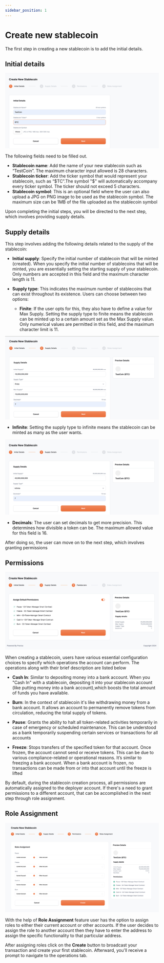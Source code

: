 ```yaml
---
sidebar_position: 1
---
```


# Create new stablecoin

The first step in creating a new stablecoin is to add the initial details. 

## Initial details

![Initial Details](../static/img/step1.png)

The following fields need to be filled out.

- **Stablecoin name**: Add the name of your new stablecoin such as “TestCoin”. The maximum character input allowed is 28 characters.
- **Stablecoin ticker**: Add the ticker symbol that would represent your stablecoin, such as “$TC”.The symbol "$" will automatically accompany every ticker symbol. The ticker should not exceed 5 characters.
- **Stablecoin symbol**: This is an optional field where the user can also upload a JPG on PNG image to be used as the stablecoin symbol. The maximum size can be 1MB of the file uploaded as the stablecoin symbol

Upon completing the initial steps, you will be directed to the next step, which involves providing supply details.


## Supply details

This step involves adding the following details related to the supply of the stablecoin:

- **Initial supply**: Specify the initial number of stablecoin that will be minted (created). When you specify the initial number of stablecoins that will be minted, you are essentially setting the starting supply of your stablecoin. Only numbers are accepted in this field and the maximum character length is 11.

- **Supply type**: This indicates the maximum number of stablecoins that can exist throughout its existence. Users can choose between two options:

  - **Finite**: If the user opts for this, they also have to define a value for Max Supply. Setting the supply type to finite means the stablecoin can be minted up to a certain amount set as the Max Supply value. 
  Only numerical values are permitted in this field, and the maximum character limit is 11. 

![Supply Details](../static/img/step2.5.png)

  - **Infinite**: Setting the supply type to infinite means the stablecoin can be minted as many as the user wants.

  ![Supply Details](../static/img/step2.png)

- **Decimals**: The user can set decimals to get more precision. This determines how divisible a token can be. The maximum allowed value for this field is 16.


After doing so, the user can move on to the next step, which involves granting permissions 

## Permissions

  ![Permissions](../static/img/step3.png)

When creating a stablecoin, users have various essential configuration choices to specify which operations the account can perform. 
The operations along with their brief description are listed below

- **Cash In**: Similar to depositing money into a bank account. When you "Cash In" with a stablecoin, depositing it into your stablecoin account (like putting money into a bank account),which boosts the total amount of funds you have available.

- **Burn**: In the context of stablecoin it's like withdrawing money from a bank account. It allows an account to permanently remove tokens from circulation, reducing the total supply of tokens.

- **Pause**: Grants the ability to halt all token-related activities temporarily in case of emergency or scheduled maintenance. This can be understood as a bank temporarily suspending certain services or transactions for all accounts

- **Freeze**: Stops transfers of the specified token for that account. Once frozen, the account cannot send or receive tokens. This can be due to various compliance-related or operational reasons​​. It’s similar to freezing a bank account. When a bank account is frozen, no transactions can be made from or into that account until the freeze is lifted

By default, during the stablecoin creation process, all permissions are automatically assigned to the deployer account. If there's a need to grant permissions to a different account, that can be accomplished in the next step through role assignment.

## Role Assignment

![Role Assignment](../static/img/step4.png)

With the help of **Role Assignment** feature user has the option to assign roles to either their current account or other accounts. If the user decides to assign the role to another account then they have to enter the address to assign the specific functionality to that particular address.

After assigning roles click on the **Create** button to broadcast your transaction and create your first stablecoin. 
Afterward, you'll receive a prompt to navigate to the operations tab.


